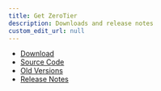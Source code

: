 ```yaml
---
title: Get ZeroTier
description: Downloads and release notes
custom_edit_url: null
---
```


- [Download](http://www.zerotier.com/download)
- [Source Code](https://github.com/zerotier/ZeroTierOne)
- [Old Versions](http://download.zerotier.com/RELEASES/)
- [Release Notes](https://github.com/zerotier/ZeroTierOne/blob/dev/RELEASE-NOTES.md)
